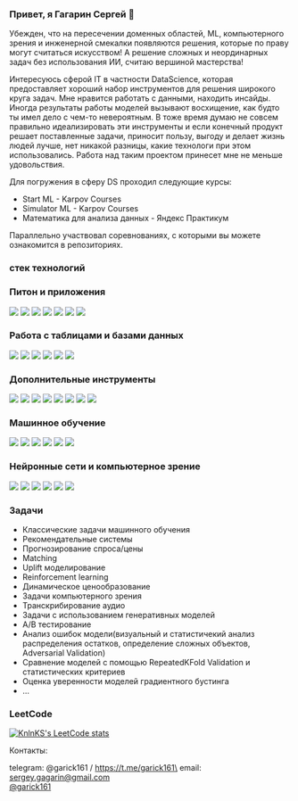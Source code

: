 ###  Привет, я Гагарин Сергей 👋

Убежден, что на пересечении доменных областей, ML, компьютерного зрения и инженерной смекалки появляются решения, которые по праву могут считаться искусством! А решение сложных и неординарных задач без использования ИИ, считаю вершиной мастерства!

Интересуюсь сферой IT в частности DataScience, которая предоставляет хороший набор инструментов для решения широкого круга задач. Мне нравится работать с данными, находить инсайды. Иногда результаты работы моделей вызывают восхищение, как будто ты имел дело с чем-то невероятным. В тоже время думаю не совсем правильно идеализировать эти инструменты и если конечный продукт решает поставленные задачи, приносит пользу, выгоду и делает жизнь людей лучше, нет никакой разницы, какие технологи при этом использовались. Работа над таким проектом принесет мне не меньше удовольствия.

Для погружения в сферу DS проходил следующие курсы:
- Start ML - Karpov Courses
- Simulator ML - Karpov Courses
- Математика для анализа данных - Яндекс Практикум

Параллельно участвовал соревнованиях, с которыми вы можете ознакомится в репозиториях.

### стек технологий

### Питон и приложения
<img src="https://img.shields.io/badge/Python-3776AB?style=for-the-badge&logo=python&logoColor=FFA500"/> <img src="https://img.shields.io/badge/FastAPI-009688?style=for-the-badge&logo=fastapi&logoColor=white"/> <img src="https://img.shields.io/badge/streamlit-B0C4DE?style=for-the-badge&logo=streamlit&logoColor=FF4B4B"/> <img src="https://img.shields.io/badge/Telegram API-26A5E4?style=for-the-badge&logo=telegram&logoColor=white"/> <img src="https://img.shields.io/badge/tkinter-3776AB?style=for-the-badge"/> <img src="https://img.shields.io/badge/requests-3776AB?style=for-the-badge"/> <img src="https://img.shields.io/badge/Beautiful Soup-3776AB?style=for-the-badge"/> 

### Работа с таблицами и базами данных
<img src="https://img.shields.io/badge/pandas-150458?style=for-the-badge&logo=pandas&logoColor=FFA500"/> <img src="https://img.shields.io/badge/numpy-013243?style=for-the-badge&logo=numpy&logoColor=black"/> <img src="https://img.shields.io/badge/sql alchemy-D71F00?style=for-the-badge&logo=sqlalchemy&logoColor=black"/> <img src="https://img.shields.io/badge/pyspark-8FBC8F?style=for-the-badge&logo=apachespark&logoColor=E25A1C"/> <img src="https://img.shields.io/badge/postgresql-B0C4DE?style=for-the-badge&logo=postgresql&logoColor=4169E1"/> <img src="https://img.shields.io/badge/clickhouse-B0C4DE?style=for-the-badge&logo=clickhouse&logoColor=FFCC01"/>

### Дополнительные инструменты
<img src="https://img.shields.io/badge/git-B0C4DE?style=for-the-badge&logo=git&logoColor=F05032"/> <img src="https://img.shields.io/badge/jupyter-B0C4DE?style=for-the-badge&logo=jupyter&logoColor=F37626"/> <img src="https://img.shields.io/badge/docker-2496ED?style=for-the-badge&logo=docker&logoColor=white"/> <img src="https://img.shields.io/badge/airflow-FF4500?style=for-the-badge&logo=apacheairflow&logoColor=black"/> <img src="https://img.shields.io/badge/figma-2496ED?style=for-the-badge&logo=figma&logoColor=000000"/> <img src="https://img.shields.io/badge/joblib-3776AB?style=for-the-badge"/> <img src="https://img.shields.io/badge/pyment-3776AB?style=for-the-badge"/> <img src="https://img.shields.io/badge/pytest-3776AB?style=for-the-badge"/> 

### Машинное обучение
<img src="https://img.shields.io/badge/sklearn-3776AB?style=for-the-badge&logo=scikitlearn&logoColor=F7931E"/> <img src="https://img.shields.io/badge/catboost-FFA500?style=for-the-badge"/> <img src="https://img.shields.io/badge/xgboost-26A5E4?style=for-the-badge"/> <img src="https://img.shields.io/badge/lightgbm-228B22?style=for-the-badge"/> <img src="https://img.shields.io/badge/mlflow-0194E2?style=for-the-badge&logo=mlflow&logoColor=black"/> <img src="https://img.shields.io/badge/clear | ml-26A5E4?style=for-the-badge"/>

### Нейронные сети и компьютерное зрение
<img src="https://img.shields.io/badge/pytorch-EE4C2C?style=for-the-badge&logo=pytorch&logoColor=black"/> <img src="https://img.shields.io/badge/opencv-32CD32?style=for-the-badge&logo=opencv&logoColor=black"/> <img src="https://img.shields.io/badge/openai-412991?style=for-the-badge&logo=openai&logoColor=black"/> <img src="https://img.shields.io/badge/hugging face-FFA500?style=for-the-badge"/> <img src="https://img.shields.io/badge/yolo-FF00FF?style=for-the-badge"/> <img src="https://img.shields.io/badge/roboflow-800080?style=for-the-badge"/>

### Задачи
- Классические задачи машинного обучения
- Рекомендательные системы
- Прогнозированиe спроса/цены
- Matching
- Uplift моделирование
- Reinforcement learning
- Динамическое ценообразование
- Задачи компьютерного зрения
- Транскрибирование аудио
- Задачи с использованием генеративных моделей
- А/В тестирование
- Анализ ошибок модели(визуальный и статистичекий анализ распределения остатков, определение сложных объектов, Adversarial Validation)
- Сравнение моделей с помощью RepeatedKFold Validation и статистических критериев
- Оценка уверенности моделей градиентного бустинга
- ...

### LeetCode

[![KnlnKS's LeetCode stats](https://leetcode-stats-six.vercel.app/api?username=user9030Z)](https://github.com/KnlnKS/leetcode-stats)

Контакты:

telegram: @garick161 / https://t.me/garick161\
email: sergey.gagarin@gmail.com\
[@garick161](https://t.me/garick161)
